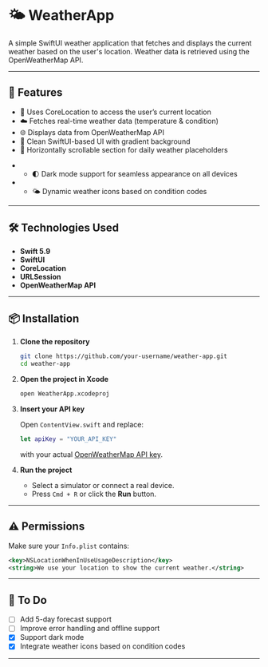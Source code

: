 # 🌤 WeatherApp

A simple SwiftUI weather application that fetches and displays the current weather based on the user's location. Weather data is retrieved using the OpenWeatherMap API.

---

## 🚀 Features

- 📍 Uses CoreLocation to access the user’s current location
- ☁️ Fetches real-time weather data (temperature & condition)
- 🌐 Displays data from OpenWeatherMap API
- 🎨 Clean SwiftUI-based UI with gradient background
- 📱 Horizontally scrollable section for daily weather placeholders
+ - 🌓 Dark mode support for seamless appearance on all devices
+ - 🌤 Dynamic weather icons based on condition codes

---

## 🛠 Technologies Used

- **Swift 5.9**
- **SwiftUI**
- **CoreLocation**
- **URLSession**
- **OpenWeatherMap API**

---

## 📦 Installation

1. **Clone the repository**

   ```bash
   git clone https://github.com/your-username/weather-app.git
   cd weather-app
   ```

2. **Open the project in Xcode**

   ```bash
   open WeatherApp.xcodeproj
   ```

3. **Insert your API key**

   Open `ContentView.swift` and replace:

   ```swift
   let apiKey = "YOUR_API_KEY"
   ```

   with your actual [OpenWeatherMap API key](https://openweathermap.org/api).

4. **Run the project**

   - Select a simulator or connect a real device.
   - Press `Cmd + R` or click the **Run** button.

---

## ⚠️ Permissions

Make sure your `Info.plist` contains:

```xml
<key>NSLocationWhenInUseUsageDescription</key>
<string>We use your location to show the current weather.</string>
```

---

## 📌 To Do

- [ ] Add 5-day forecast support
- [ ] Improve error handling and offline support
- [x] Support dark mode
- [x] Integrate weather icons based on condition codes

---


